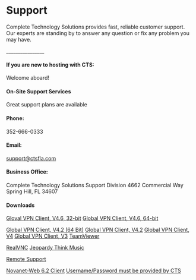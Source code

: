 <h1>Support</h1>
 
<p class="lead"> Complete Technology Solutions provides fast, reliable customer support. Our experts are standing by to answer any question or fix any problem you may have.
</p>
________________
 
#### If you are new to hosting with CTS:
Welcome aboard!
 
 
#### On-Site Support Services
Great support plans are available

#### Phone:
352-666-0333


#### Email:
support@ctsfla.com


#### Business Office: 
Complete Technology Solutions
Support Division 
4662 Commercial Way
Spring Hill, FL  34607


#### Downloads
[Gloval VPN Client, V4.6, 32-bit](#)
[Global VPN Client, V4.6, 64-bit](#)

[Global VPN Client, V4.2 (64 Bit)](#)
[Global VPN Client, V4.2](#)
[Global VPN Client, V4](#)
[Global VPN Client, V3](#)
[TeamViewer](#)

[RealVNC](#)
[Jeopardy Think Music](#)
 
[Remote Support](#)
 
[Novanet-Web 6.2 Client](#)
[Username/Password must be provided by CTS](#)
